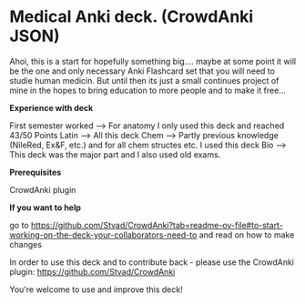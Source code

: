 # Medical Anki deck. (CrowdAnki JSON)
Ahoi, 
this is a start for hopefully something big.... maybe at some point it will be the one and only necessary Anki Flashcard set that you will need to studie human medicin.
But until then its just a small continues project of mine in the hopes to bring education to more people and to make it free...

**Experience with deck**

First semester worked --> For anatomy I only used this deck and reached 43/50 Points
Latin --> All this deck
Chem --> Partly previous knowledge (NileRed, Ex&F, etc.) and for all chem structes etc. I used this deck
Bio --> This deck was the major part and I also used old exams.

**Prerequisites**

CrowdAnki plugin


**If you want to help** 

go to https://github.com/Stvad/CrowdAnki?tab=readme-ov-file#to-start-working-on-the-deck-your-collaborators-need-to and read on how to make changes


In order to use this deck and to contribute back - please use the CrowdAnki plugin: https://github.com/Stvad/CrowdAnki

You're welcome to use and improve this deck!
